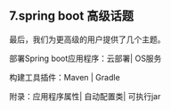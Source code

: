 ## 7.spring boot 高级话题

最后，我们为更高级的用户提供了几个主题。

部署Spring boot应用程序：云部署\| OS服务

构建工具插件：Maven \| Gradle

附录：应用程序属性\| 自动配置类\| 可执行jar



